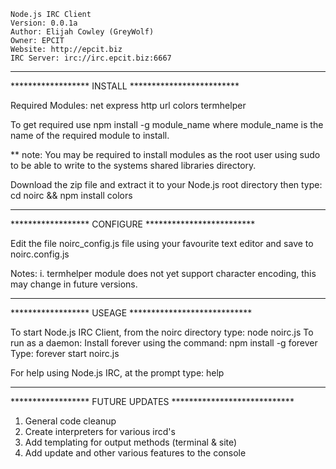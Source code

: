 
	Node.js IRC Client
	Version: 0.0.1a
	Author: Elijah Cowley (GreyWolf)
	Owner: EPCIT
	Website: http://epcit.biz
	IRC Server: irc://irc.epcit.biz:6667

  -----------------------------------------------------------------------------------------------

****************** INSTALL *************************

Required Modules:
    net
    express
    http
    url
    colors
    termhelper

  To get required use npm install -g module_name
  where module_name is the name of the required module to install.

** note: You may be required to install modules as the root user using sudo to be able to write to the systems shared libraries directory.

Download the zip file and extract it to your Node.js root directory then type: cd noirc && npm install colors

  -----------------------------------------------------------------------------------------------

****************** CONFIGURE *************************

Edit the file noirc_config.js file using your favourite text editor and save to noirc.config.js

Notes:
  i. termhelper module does not yet support character encoding, this may change in future versions.

  -----------------------------------------------------------------------------------------------

****************** USEAGE ****************************

To start Node.js IRC Client, from the noirc directory type: node noirc.js
To run as a daemon:
  Install forever using the command: npm install -g forever
  Type: forever start noirc.js

For help using Node.js IRC, at the prompt type: help

  -----------------------------------------------------------------------------------------------

****************** FUTURE UPDATES ****************************

  1. General code cleanup
  2. Create interpreters for various ircd's
  3. Add templating for output methods (terminal & site)
  4. Add update and other various features to the console


